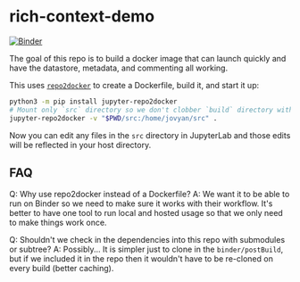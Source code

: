 # rich-context-demo

[![Binder](http://mybinder.org/badge.svg)](https://mybinder.org/v2/gh/jupytercalpoly/rich-context-demo/master?urlpath=lab/tree/src/Notebook.ipynb)

The goal of this repo is to build a docker image that can launch quickly
and have the datastore, metadata, and commenting all working.

This uses [`repo2docker`](https://repo2docker.readthedocs.io/en/latest/usage.html) to create a Dockerfile, build it, and start it up:

```bash
python3 -m pip install jupyter-repo2docker
# Mount only `src` directory so we don't clobber `build` directory with built files.
jupyter-repo2docker -v "$PWD/src:/home/jovyan/src" .
```

Now you can edit any files in the `src` directory in JupyterLab and those edits will be reflected in your host directory.


## FAQ

Q: Why use repo2docker instead of a Dockerfile?
A: We want it to be able to run on Binder so we need to make sure it works with their workflow. It's better to have one tool to
   run local and hosted usage so that we only need to make things work once.

Q: Shouldn't we check in the dependencies into this repo with submodules or subtree?
A: Possibly... It is simpler just to clone in the `binder/postBuild`, but if we included it in the repo then it wouldn't have to
   be re-cloned on every build (better caching).